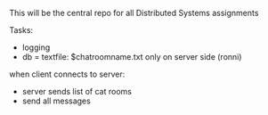 This will be the central repo for all Distributed Systems assignments

Tasks: 
- logging
- db = textfile: $chatroomname.txt only on server side (ronni)


when client connects to server: 
- server sends list of cat rooms 
- send all messages
 